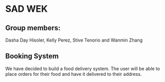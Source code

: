 # SAD WEK

## Group members:
Dasha Day Hisoler, Kelly Perez, Stive Tenorio and Wanmin Zhang

## Booking System
We have decided to build a food delivery system. The user will be able to place orders for their food and have it delivered to their address.
